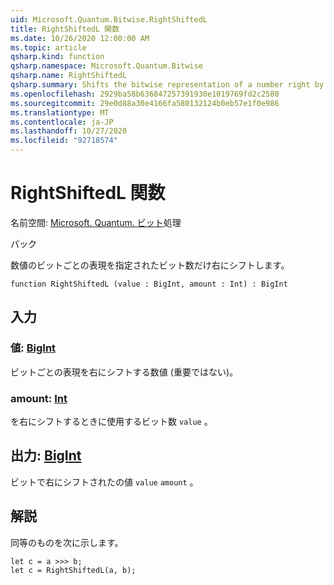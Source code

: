 ```yaml
---
uid: Microsoft.Quantum.Bitwise.RightShiftedL
title: RightShiftedL 関数
ms.date: 10/26/2020 12:00:00 AM
ms.topic: article
qsharp.kind: function
qsharp.namespace: Microsoft.Quantum.Bitwise
qsharp.name: RightShiftedL
qsharp.summary: Shifts the bitwise representation of a number right by a given number of bits.
ms.openlocfilehash: 2929ba58b636847257391930e1019769fd2c2580
ms.sourcegitcommit: 29e0d88a30e4166fa580132124b0eb57e1f0e986
ms.translationtype: MT
ms.contentlocale: ja-JP
ms.lasthandoff: 10/27/2020
ms.locfileid: "92718574"
---
```

# <a name="rightshiftedl-function"></a>RightShiftedL 関数

名前空間: [Microsoft. Quantum. ビット](xref:Microsoft.Quantum.Bitwise)処理

パック [](https://nuget.org/packages/)


数値のビットごとの表現を指定されたビット数だけ右にシフトします。

```qsharp
function RightShiftedL (value : BigInt, amount : Int) : BigInt
```


## <a name="input"></a>入力

### <a name="value--bigint"></a>値: [BigInt](xref:microsoft.quantum.lang-ref.bigint)

ビットごとの表現を右にシフトする数値 (重要ではない)。


### <a name="amount--int"></a>amount: [Int](xref:microsoft.quantum.lang-ref.int)

を右にシフトするときに使用するビット数 `value` 。



## <a name="output--bigint"></a>出力: [BigInt](xref:microsoft.quantum.lang-ref.bigint)

ビットで右にシフトされたの値 `value` `amount` 。

## <a name="remarks"></a>解説

同等のものを次に示します。

```Q#
let c = a >>> b;
let c = RightShiftedL(a, b);
```